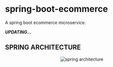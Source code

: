# spring-boot-ecommerce
A spring boot ecommerce microservice.

***UPDATING...***

## SPRING ARCHITECTURE
<p align="center">
  <img src="https://user-images.githubusercontent.com/47618739/164959685-fa08b4e6-cb08-45d5-9bf7-73a23bb66536.png" alt="spring architecture"/>
</p>

